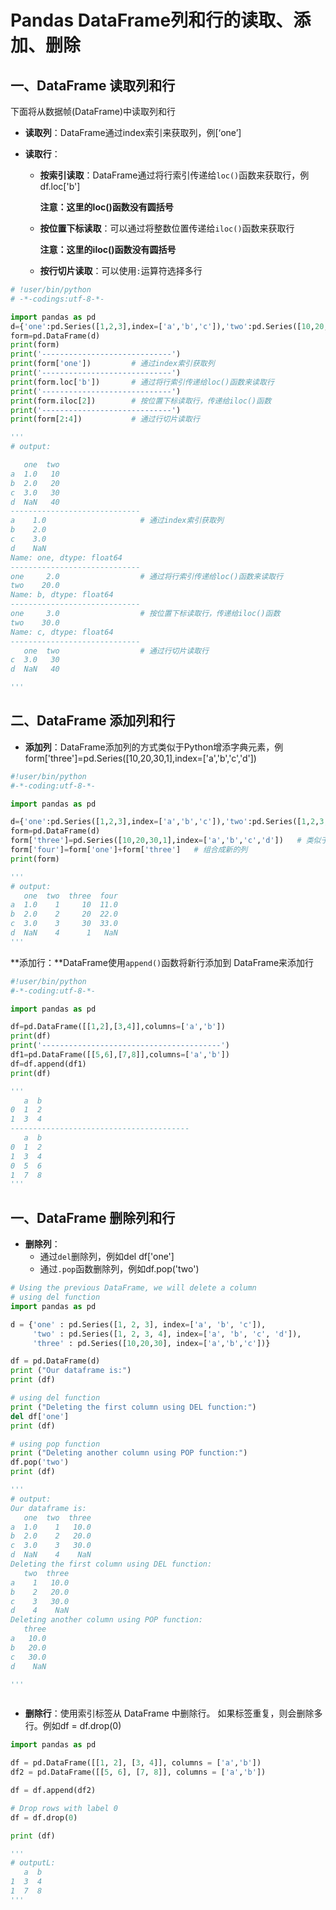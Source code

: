 # Pandas DataFrame列和行的读取、添加、删除

## 一、DataFrame 读取列和行

下面将从数据帧(DataFrame)中读取列和行

- **读取列**：DataFrame通过index索引来获取列，例[‘one’]

- **读取行**：

  - **按索引读取**：DataFrame通过将行索引传递给`loc()`函数来获取行，例df.loc['b']       

    **注意：这里的loc()函数没有圆括号**

  - **按位置下标读取**：可以通过将整数位置传递给`iloc()`函数来获取行

     **注意：这里的iloc()函数没有圆括号**

  - **按行切片读取**：可以使用`:`运算符选择多行

```python
# !user/bin/python
# -*-codings:utf-8-*-

import pandas as pd
d={'one':pd.Series([1,2,3],index=['a','b','c']),'two':pd.Series([10,20,30,40],index=['a','b','c','d'])}
form=pd.DataFrame(d)
print(form)
print('-----------------------------')
print(form['one'])         # 通过index索引获取列
print('-----------------------------')
print(form.loc['b'])       # 通过将行索引传递给loc()函数来读取行
print('-----------------------------')
print(form.iloc[2])        # 按位置下标读取行，传递给iloc()函数
print('-----------------------------')
print(form[2:4])           # 通过行切片读取行 

'''
# output:

   one  two
a  1.0   10
b  2.0   20
c  3.0   30
d  NaN   40
-----------------------------
a    1.0                     # 通过index索引获取列
b    2.0
c    3.0
d    NaN
Name: one, dtype: float64
-----------------------------
one     2.0                  # 通过将行索引传递给loc()函数来读取行
two    20.0
Name: b, dtype: float64
-----------------------------
one     3.0                  # 按位置下标读取行，传递给iloc()函数
two    30.0
Name: c, dtype: float64
-----------------------------
   one  two                  # 通过行切片读取行 
c  3.0   30
d  NaN   40

'''

```

## 二、DataFrame 添加列和行



- **添加列**：DataFrame添加列的方式类似于Python增添字典元素，例form['three']=pd.Series([10,20,30,1],index=['a','b','c','d'])

```python
#!user/bin/python
#-*-coding:utf-8-*-

import pandas as pd

d={'one':pd.Series([1,2,3],index=['a','b','c']),'two':pd.Series([1,2,3,4],index=['a','b','c','d'])}
form=pd.DataFrame(d)
form['three']=pd.Series([10,20,30,1],index=['a','b','c','d'])   # 类似于python增添字典元素
form['four']=form['one']+form['three']   # 组合成新的列
print(form)

'''
# output:
   one  two  three  four
a  1.0    1     10  11.0
b  2.0    2     20  22.0
c  3.0    3     30  33.0
d  NaN    4      1   NaN
'''


```

**添加行：**DataFrame使用`append()`函数将新行添加到 DataFrame来添加行

```python
#!user/bin/python
#-*-coding:utf-8-*-

import pandas as pd

df=pd.DataFrame([[1,2],[3,4]],columns=['a','b'])
print(df)
print('----------------------------------------')
df1=pd.DataFrame([[5,6],[7,8]],columns=['a','b'])
df=df.append(df1)
print(df)

'''
   a  b
0  1  2
1  3  4
----------------------------------------
   a  b
0  1  2
1  3  4
0  5  6
1  7  8
'''

```

## 一、DataFrame 删除列和行

- **删除列**：
  - 通过`del`删除列，例如del df['one']
  - 通过`.pop`函数删除列，例如df.pop('two')

```python
# Using the previous DataFrame, we will delete a column
# using del function
import pandas as pd

d = {'one' : pd.Series([1, 2, 3], index=['a', 'b', 'c']), 
     'two' : pd.Series([1, 2, 3, 4], index=['a', 'b', 'c', 'd']), 
     'three' : pd.Series([10,20,30], index=['a','b','c'])}

df = pd.DataFrame(d)
print ("Our dataframe is:")
print (df)

# using del function
print ("Deleting the first column using DEL function:")
del df['one']
print (df)

# using pop function
print ("Deleting another column using POP function:")
df.pop('two')
print (df)

'''
# output:
Our dataframe is:
   one  two  three
a  1.0    1   10.0
b  2.0    2   20.0
c  3.0    3   30.0
d  NaN    4    NaN
Deleting the first column using DEL function:
   two  three
a    1   10.0
b    2   20.0
c    3   30.0
d    4    NaN
Deleting another column using POP function:
   three
a   10.0
b   20.0
c   30.0
d    NaN

'''



```

- **删除行**：使用索引标签从 DataFrame 中删除行。 如果标签重复，则会删除多行。例如df = df.drop(0)

```python
import pandas as pd

df = pd.DataFrame([[1, 2], [3, 4]], columns = ['a','b'])
df2 = pd.DataFrame([[5, 6], [7, 8]], columns = ['a','b'])

df = df.append(df2)

# Drop rows with label 0
df = df.drop(0)

print (df)

'''
# outputL:
   a  b
1  3  4
1  7  8
'''

```

